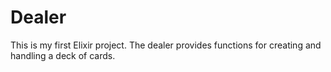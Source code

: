 # Dealer

This is my first Elixir project. The dealer provides functions for creating and handling a deck of cards.
